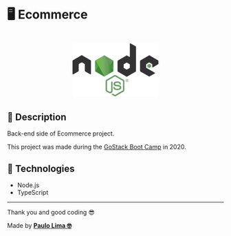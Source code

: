 # 🖥️ Ecommerce

<h1 align="center">
  <img alt="Node.js" src=".github/logo.png" width="200px" />
</h1>

## 🔎️ Description
Back-end side of Ecommerce project.

This project was made during the <a href="https://rocketseat.com.br/gostack">GoStack Boot Camp</a> in 2020.

## 🚀️ Technologies

- Node.js
- TypeScript

---

Thank you and good coding 😎️

Made by **<a href="https://paulophlp.github.io/portfolio/" target="__blank">Paulo Lima 🤓️</a>**
